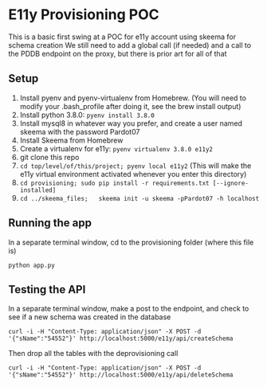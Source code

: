 # E11y Provisioning POC 
This is a basic first swing at a POC for e11y account using skeema for schema creation 
We still need to add a global call (if needed) and a call to the PDDB endpoint on the proxy, but there is prior art for all of that

## Setup

1. Install pyenv and pyenv-virtualenv from Homebrew. (You will need to modify your .bash_profile after doing it, see the brew install output)
2. Install python 3.8.0: ```pyenv install 3.8.0```
3. Install mysql8 in whatever way you prefer, and create a user named skeema with the password Pardot07
4. Install Skeema from Homebrew
5. Create a virtualenv for e11y:  ```pyenv virtualenv 3.8.0 e11y2```
6. git clone this repo 
7. ```cd top/level/of/this/project; pyenv local e11y2``` (This will make the e11y virtual environment activated whenever you enter this directory)
8. ```cd provisioning; sudo pip install -r requirements.txt [--ignore-installed]```
9. ```cd ../skeema_files;   skeema init -u skeema -pPardot07 -h localhost```

## Running the app

In a separate terminal window, cd to the provisioning folder (where this file is)

```python app.py```

## Testing the API
In a separate terminal window, make a post to the endpoint, and check to see if a new schema was created in the database

```curl -i -H "Content-Type: application/json" -X POST -d '{"sName":"54552"}' http://localhost:5000/e11y/api/createSchema```

Then drop all the tables with the deprovisioning call

```curl -i -H "Content-Type: application/json" -X POST -d '{"sName":"54552"}' http://localhost:5000/e11y/api/deleteSchema```

